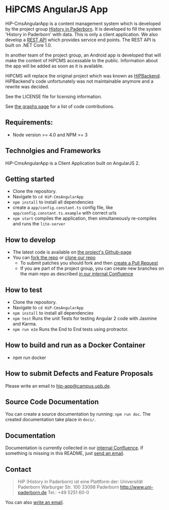 HiPCMS AngularJS App
======

HiP-CmsAngularApp is a content management system which is developed by the project group [History in 
Paderborn](http://is.uni-paderborn.de/fachgebiete/fg-engels/lehre/ss15/hip-app/pg-hip-app.html).
It is developed to fill the system 'History in Paderborn' with data. This is only a client application. We 
also develop a [REST API](https://github.com/HiP-App/HiP-CmsWebApi) which provides service end points. The REST API is built on .NET Core 1.0.

In another team of the project group, an Android app is developed that will 
make the content of HiPCMS accessable to the public. Information about the app 
will be added as soon as it is available.

HiPCMS will replace the original project which was known as [HiPBackend](https://hip.upb.de/).
HiPBackend's code unfortunately was not maintainable anymore and a rewrite was decided. 

See the LICENSE file for licensing information.

See [the graphs page](https://github.com/HiP-App/HiP-CmsAngularApp/graphs/contributors) 
for a list of code contributions.

## Requirements:

 * Node version >= 4.0 and NPM >= 3
 

## Technolgies and Frameworks

HiP-CmsAngularApp is a Client Application built on AngularJS 2.


## Getting started

 * Clone the repository.
 * Navigate to `cd HiP-CmsAngularApp`
 * `npm install` to install all dependencies
 * create a `app/config.constant.ts` config file, like `app/config.constant.ts.example` with correct urls
 * `npm start` compiles the application, then simultaneously re-compiles and runs the `lite-server`


## How to develop

 * The latest code is available on [the project's Github-page](https://github.com/HiP-App/HiP-CmsAngularApp/)
 * You can [fork the repo](https://help.github.com/articles/fork-a-repo/) or [clone our repo](https://help.github.com/articles/cloning-a-repository/)
   * To submit patches you should fork and then [create a Pull Request](https://help.github.com/articles/using-pull-requests/)
   * If you are part of the project group, you can create new branches on the main repo as described [in our internal
     Confluence](http://atlassian-hip.cs.upb.de:8090/display/DCS/Conventions+for+git)


## How to test

 * Clone the repository.
 * Navigate to `cd HiP-CmsAngularApp`
 * `npm install` to install all dependencies
 * `npm test` Runs the unit Tests for testing Angular 2 code with Jasmine and Karma.
 * `npm run e2e` Runs the End to End tests using protractor.

## How to build and run as a Docker Container

 * npm run docker

## How to submit Defects and Feature Proposals

Please write an email to [hip-app@campus.upb.de](mailto:hip-app@campus.upb.de).

## Source Code Documentation

You can create a source documentation by running: `npm run doc`. 
The created documentation take place in `docs/`. 

## Documentation

Documentation is currently collected in our [internal Confluence](http://atlassian-hip.cs.upb.de:8090/dashboard.action). If something is missing in 
this README, just [send an email](mailto:hip-app@campus.upb.de).


## Contact

> HiP (History in Paderborn) ist eine Plattform der:
> Universität Paderborn
> Warburger Str. 100
> 33098 Paderborn
> http://www.uni-paderborn.de
> Tel.: +49 5251 60-0

You can also [write an email](mailto:hip-app@campus.upb.de).
